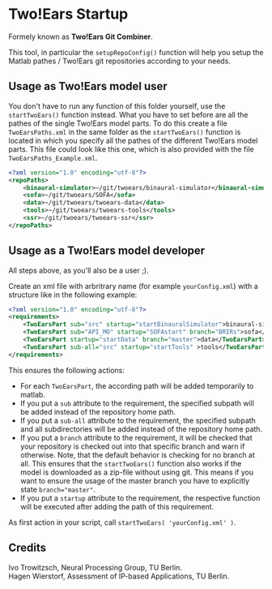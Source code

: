 Two!Ears Startup
================

Formely known as **Two!Ears Git Combiner**.

This tool, in particular the `setupRepoConfig()` function will help you setup the
Matlab pathes / Two!Ears git repositories according to your needs.


## Usage as Two!Ears model user

You don't have to run any function of this folder yourself, use the `startTwoEars()`
function instead. What you have to set before are all the pathes of the single
Two!Ears model parts. To do this create a file `TwoEarsPaths.xml` in the same
folder as the `startTwoEars()` function is located in which you specify all the
pathes of the different Two!Ears model parts. This file could look like this
one, which is also provided with the file `TwoEarsPaths_Example.xml`.

```xml
<?xml version="1.0" encoding="utf-8"?>
<repoPaths>
    <binaural-simulator>~/git/twoears/binaural-simulator</binaural-simulator>
    <sofa>~/git/twoears/SOFA</sofa>
    <data>~/git/twoears/twoears-data</data>
    <tools>~/git/twoears/twoears-tools</tools>
    <ssr>~/git/twoears/twoears-ssr</ssr>
</repoPaths>
```


## Usage as a Two!Ears model developer


All steps above, as you'll also be a user ;).  

Create an xml file with arbritrary name (for example `yourConfig.xml`) with a structure
like in the following example:

```xml
<?xml version="1.0" encoding="utf-8"?>
<requirements>
    <TwoEarsPart sub="src" startup="startBinauralSimulator">binaural-simulator</TwoEarsPart>
    <TwoEarsPart sub="API_MO" startup="SOFAstart" branch="BRIRs">sofa</TwoEarsPart>
    <TwoEarsPart startup="startData" branch="master">data</TwoEarsPart>
    <TwoEarsPart sub-all="src" startup="startTools" >tools</TwoEarsPart>
</requirements>
```

This ensures the following actions:
 
* For each `TwoEarsPart`, the according path will be added temporarily to matlab.
* If you put a `sub` attribute to the requirement, the specified subpath will be added instead of the repository home path.
* If you put a `sub-all` attribute to the requirement, the specified subpath and all subdirectories will be added instead of the repository home path.
* If you put a `branch` attribute to the requirement, it will be checked that your repository is checked out into that specific branch and warn if otherwise.
Note, that the default behavior is checking for no branch at all. This ensures
that the `startTwoEars()` function also works if the model is downloaded as a
zip-file without using git. This means if you want to ensure the usage of the
master branch you have to explicitly state `branch="master"`.
* If you put a `startup` attribute to the requirement, the respective function will be executed after adding the path of this requirement.

As first action in your script, call `startTwoEars( 'yourConfig.xml' )`.


## Credits
Ivo Trowitzsch, Neural Processing Group, TU Berlin.  
Hagen Wierstorf, Assessment of IP-based Applications, TU Berlin.
